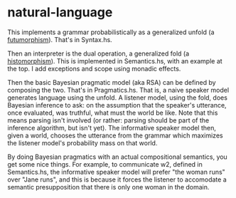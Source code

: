 # natural-language

This implements a grammar probabilistically as a generalized unfold (a [futumorphism](https://blog.sumtypeofway.com/posts/recursion-schemes-part-4.html)). That's in Syntax.hs.

Then an interpreter is the dual operation, a generalized fold (a [histomorphism](https://blog.sumtypeofway.com/posts/recursion-schemes-part-4.html)). This is implemented in Semantics.hs, with an example at the top. I add exceptions and scope using monadic effects.


Then the basic Bayesian pragmatic model (aka RSA) can be defined by composing the two. That's in Pragmatics.hs. That is, a naive speaker model generates language using the unfold. A listener model, using the fold, does Bayesian inference to ask: on the assumption that the speaker's utterance, once evaluated, was truthful, what must the world be like. Note that this means parsing isn't involved (or rather: parsing should be part of the inference algorithm, but isn't yet). The informative speaker model then, given a world, chooses the utterance from the grammar which maximizes the listener model's probability mass on that world.

By doing Bayesian pragmatics with an actual compositional semantics, you get some nice things. For example, to communicate w2, defined in Semantics.hs, the informative speaker model will prefer "the woman runs" over "Jane runs", and this is because it forces the listener to accomodate a semantic presupposition that there is only one woman in the domain. 
